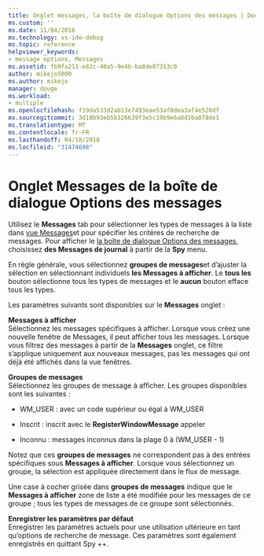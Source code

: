 ```yaml
---
title: Onglet messages, la boîte de dialogue Options des messages | Documents Microsoft
ms.custom: ''
ms.date: 11/04/2016
ms.technology: vs-ide-debug
ms.topic: reference
helpviewer_keywords:
- message options, Messages
ms.assetid: fb9fa211-e82c-40a5-9e4b-ba8de07313c0
author: mikejo5000
ms.author: mikejo
manager: douge
ms.workload:
- multiple
ms.openlocfilehash: f19da533d2ab13e7493eae53af8dea3af4e520df
ms.sourcegitcommit: 3d10b93eb5b326639f3e5c19b9e6a8d1ba078de1
ms.translationtype: MT
ms.contentlocale: fr-FR
ms.lasthandoff: 04/18/2018
ms.locfileid: "31474698"
---
```

# <a name="messages-tab-message-options-dialog-box"></a>Onglet Messages de la boîte de dialogue Options des messages
Utilisez le **Messages** tab pour sélectionner les types de messages à la liste dans [vue Messages](../debugger/messages-view.md)et pour spécifier les critères de recherche de messages. Pour afficher le [la boîte de dialogue Options des messages](../debugger/message-options-dialog-box.md), choisissez **des Messages de journal** à partir de la **Spy** menu.  
  
 En règle générale, vous sélectionnez **groupes de messages**et d’ajuster la sélection en sélectionnant individuels **les Messages à afficher**. Le **tous les** bouton sélectionne tous les types de messages et le **aucun** bouton efface tous les types.  
  
 Les paramètres suivants sont disponibles sur le **Messages** onglet :  
  
 **Messages à afficher**  
 Sélectionnez les messages spécifiques à afficher. Lorsque vous créez une nouvelle fenêtre de Messages, il peut afficher tous les messages. Lorsque vous filtrez des messages à partir de la **Messages** onglet, ce filtre s’applique uniquement aux nouveaux messages, pas les messages qui ont déjà été affichés dans la vue fenêtres.  
  
 **Groupes de messages**  
 Sélectionnez les groupes de message à afficher. Les groupes disponibles sont les suivantes :  
  
-   WM_USER : avec un code supérieur ou égal à WM_USER  
  
-   Inscrit : inscrit avec le **RegisterWindowMessage** appeler  
  
-   Inconnu : messages inconnus dans la plage 0 à (WM_USER - 1)  
  
 Notez que ces **groupes de messages** ne correspondent pas à des entrées spécifiques sous **Messages à afficher**. Lorsque vous sélectionnez un groupe, la sélection est appliquée directement dans le flux de message.  
  
 Une case à cocher grisée dans **groupes de messages** indique que le **Messages à afficher** zone de liste a été modifiée pour les messages de ce groupe ; tous les types de messages de ce groupe sont sélectionnés.  
  
 **Enregistrer les paramètres par défaut**  
 Enregistrer les paramètres actuels pour une utilisation ultérieure en tant qu’options de recherche de message. Ces paramètres sont également enregistrés en quittant Spy ++.